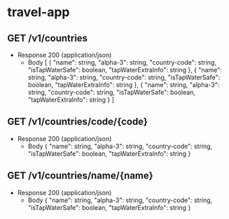 # travel-app

## GET /v1/countries
+ Response 200 (application/json)
    + Body
        [
                {
                        "name": string,
                        "alpha-3": string,
                        "country-code": string,
                        "isTapWaterSafe": boolean,
                        "tapWaterExtraInfo": string
                },
                {
                        "name": string,
                        "alpha-3": string,
                        "country-code": string,
                        "isTapWaterSafe": boolean,
                        "tapWaterExtraInfo": string
                },
                {
                        "name": string,
                        "alpha-3": string,
                        "country-code": string,
                        "isTapWaterSafe": boolean,
                        "tapWaterExtraInfo": string
                }
        ]

  
## GET /v1/countries/code/{code}
+ Response 200 (application/json)
    + Body
        {
                "name": string,
                "alpha-3": string,
                "country-code": string,
                "isTapWaterSafe": boolean,
                "tapWaterExtraInfo": string
        }     

## GET /v1/countries/name/{name}
+ Response 200 (application/json)
    + Body
        {
                "name": string,
                "alpha-3": string,
                "country-code": string,
                "isTapWaterSafe": boolean,
                "tapWaterExtraInfo": string
        }
